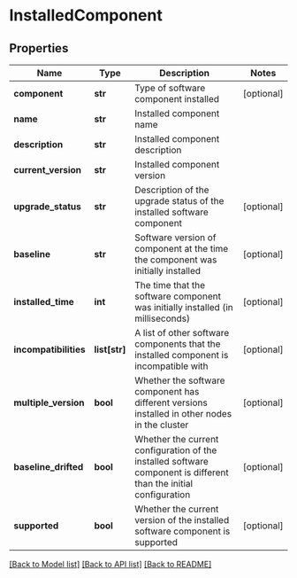 # InstalledComponent

## Properties
Name | Type | Description | Notes
------------ | ------------- | ------------- | -------------
**component** | **str** | Type of software component installed | [optional] 
**name** | **str** | Installed component name | 
**description** | **str** | Installed component description | 
**current_version** | **str** | Installed component version | 
**upgrade_status** | **str** | Description of the upgrade status of the installed software component | [optional] 
**baseline** | **str** | Software version of component at the time the component was initially installed | [optional] 
**installed_time** | **int** | The time that the software component was initially installed (in milliseconds) | [optional] 
**incompatibilities** | **list[str]** | A list of other software components that the installed component is incompatible with | [optional] 
**multiple_version** | **bool** | Whether the software component has different versions installed in other nodes in the cluster | [optional] 
**baseline_drifted** | **bool** | Whether the current configuration of the installed software component is different than the initial configuration | [optional] 
**supported** | **bool** | Whether the current version of the installed software component is supported | [optional] 

[[Back to Model list]](../README.md#documentation-for-models) [[Back to API list]](../README.md#documentation-for-api-endpoints) [[Back to README]](../README.md)

